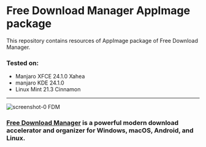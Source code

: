 # Free Download Manager AppImage package

This repository contains resources of AppImage package of Free Download Manager.

### Tested on:
+ Manjaro XFCE 24.1.0 Xahea
+ manjaro KDE 24.1.0
+ Linux Mint 21.3 Cinnamon


---

![screenshot-0 FDM](https://www.freedownloadmanager.org/public/img/v2/screen_linux.png)

### **[Free Download Manager](https://www.freedownloadmanager.org/) is a powerful modern download accelerator and organizer for Windows, macOS, Android, and Linux.**

